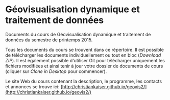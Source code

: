 # Géovisualisation dynamique et traitement de données

Documents du cours de Géovisualisation dynamique et traitement de données du semestre de printemps 2015.

Tous les documents du cours se trouvent dans ce répertoire. Il est possible de télécharger les documents individuellement ou tout en bloc (*Download ZIP*). ll est également possible d'utiliser Git pour télécharger uniquement les fichiers modifiées et ainsi tenir à jour votre dossier de documents de cours (cliquer sur *Clone in Desktop* pour commencer).

Le site Web du cours contenant la description, le programme, les contacts et annonces se trouve ici: [http://christiankaiser.github.io/geovis2/](http://christiankaiser.github.io/geovis2/)
